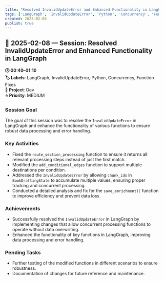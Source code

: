 ```yaml
---
title: "Resolved InvalidUpdateError and Enhanced Functionality in LangGraph"
tags: ['LangGraph', 'InvalidUpdateError', 'Python', 'Concurrency', 'Function Fixes']
created: 2025-02-08
publish: true
---
```


## 📅 2025-02-08 — Session: Resolved InvalidUpdateError and Enhanced Functionality in LangGraph

**🕒 00:40–01:10**  
**🏷️ Labels**: LangGraph, InvalidUpdateError, Python, Concurrency, Function Fixes  
**📂 Project**: Dev  
**⭐ Priority**: MEDIUM  


### Session Goal
The goal of this session was to resolve the `InvalidUpdateError` in LangGraph and enhance the functionality of various functions to ensure robust data processing and error handling.

### Key Activities
- Fixed the `route_section_processing` function to ensure it returns all relevant processing steps instead of just the first match.
- Modified the `add_conditional_edges` function to support multiple destinations per condition.
- Addressed the `InvalidUpdateError` by allowing `chunk_ids` in `BookDraftingState` to accumulate multiple values, ensuring proper tracking and concurrent processing.
- Conducted a detailed analysis and fix for the `save_enrichment()` function to improve efficiency and prevent data loss.

### Achievements
- Successfully resolved the `InvalidUpdateError` in LangGraph by implementing changes that allow concurrent processing functions to operate without data overwriting.
- Enhanced the functionality of key functions in LangGraph, improving data processing and error handling.

### Pending Tasks
- Further testing of the modified functions in different scenarios to ensure robustness.
- Documentation of changes for future reference and maintenance.
